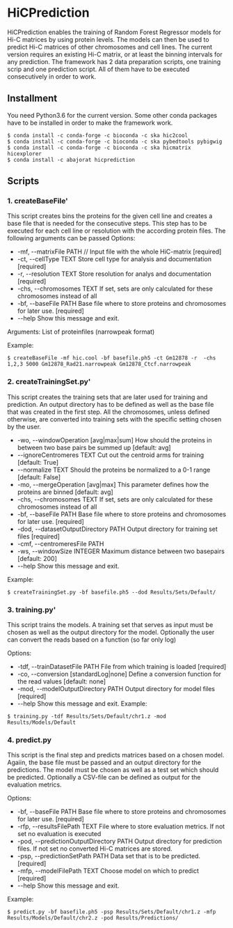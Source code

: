 # HiCPrediction
HiCPrediction enables the training of Random Forest Regressor models for Hi-C matrices by using protein levels. The models can then be used to predict Hi-C matrices of other chromosomes and cell lines. The current version requires an existing Hi-C matrix, or at least the binning intervals for any prediction. The framework has 2 data preparation scripts, one training scrip and one prediction script. All of them have to be executed consecutively in order to work. 
## Installment
You need Python3.6 for the current version. Some other conda packages have to be installed in order to make the framework work.

```
$ conda install -c conda-forge -c bioconda -c ska hic2cool
$ conda install -c conda-forge -c bioconda -c ska pybedtools pybigwig
$ conda install -c conda-forge -c bioconda -c ska hicmatrix hicexplorer
$ conda install -c abajorat hicprediction
```
## Scripts

### 1. createBaseFile'
This script creates bins the proteins for the given cell line and creates a base file that is needed for the consecutive steps. This step has to be executed for each cell line or resolution with the according protein files.
The following arguments can be passed
Options:
 * -mf, --matrixFile PATH  //  Input file with the whole HiC-matrix   [required]
 * -ct, --cellType TEXT      Store cell type for analysis and documentation
                            [required]
 * -r, --resolution TEXT     Store resolution for analys and documentation
                            [required]
 * -chs, --chromosomes TEXT  If set, sets are only calculated for these
                            chromosomes instead of all
 * -bf, --baseFile PATH      Base file where to store proteins and chromosomes
                            for later use.  [required]
 * --help                    Show this message and exit.
  
Arguments:
                            List of proteinfiles (narrowpeak format)


Example:
```
$ createBaseFile -mf hic.cool -bf basefile.ph5 -ct Gm12878 -r  -chs 1,2,3 5000 Gm12878_Rad21.narrowpeak Gm12878_Ctcf.narrowpeak
```
### 2. createTrainingSet.py'
This script creates the training sets that are later used for training and prediction. An output directory has to be defined as well as the base file that was created in the first step. All the chromosomes, unless defined otherwise, are converted into training sets with the specific setting chosen by the user.

 * -wo, --windowOperation [avg|max|sum] 
                                  How should the proteins in between two base
                                  pairs be summed up  [default: avg]
 * --ignoreCentromeres TEXT        Cut out the centroid arms for training
                                  [default: True]
*  --normalize TEXT                Should the proteins be normalized to a 0-1
                                  range  [default: False]
 * -mo, --mergeOperation [avg|max]
                                  This parameter defines how the proteins are
                                  binned  [default: avg]
 * -chs, --chromosomes TEXT        If set, sets are only calculated for these
                                  chromosomes instead of all
 * -bf, --baseFile PATH            Base file where to store proteins and
                                  chromosomes for later use.  [required]
 * -dod, --datasetOutputDirectory PATH
                                  Output directory for training set files
                                  [required]
 * -cmf, --centromeresFile PATH
 * -ws, --windowSize INTEGER       Maximum distance between two basepairs
                                  [default: 200]
 *   --help                          Show this message and exit.

Example:
```
$ createTrainingSet.py -bf basefile.ph5 --dod Results/Sets/Default/
```
### 3. training.py'
This script trains the models. A training set that serves as input  must be chosen as well as the output directory for the model.
Optionally the user can convert the reads based on a function (so far only log)


Options:
 * -tdf, --trainDatasetFile PATH   File from which training is loaded
                                  [required]
 * -co, --conversion [standardLog|none]
                                  Define a conversion function for the read
                                  values  [default: none]
 * -mod, --modelOutputDirectory PATH
                                  Output directory for model files  [required]
 * --help                          Show this message and exit.
Example:
```
$ training.py -tdf Results/Sets/Default/chr1.z -mod Results/Models/Default
```
### 4. predict.py
This script is the final step and predicts matrices based on a chosen model. Agaiin, the base file must be passed and an output directory for the predictions. The model must be chosen as well as a test set which should be predicted.
Optionally a CSV-file can be defined as output for the evaluation metrics.

Options:
 * -bf, --baseFile PATH            Base file where to store proteins and
                                  chromosomes for later use.  [required]
 * -rfp, --resultsFilePath TEXT    File where to store evaluation metrics. If
                                  not set no evaluation is executed
 * -pod, --predictionOutputDirectory PATH
                                  Output directory for prediction files. If
                                  not set no converted Hi-C matrices are stored.
 * -psp, --predictionSetPath PATH  Data set that is to be predicted.
                                  [required]
 * -mfp, --modelFilePath TEXT      Choose model on which to predict  [required]
 * --help                          Show this message and exit.

Example:
```
$ predict.py -bf basefile.ph5 -psp Results/Sets/Default/chr1.z -mfp Results/Models/Default/chr2.z -pod Results/Predictions/
```
